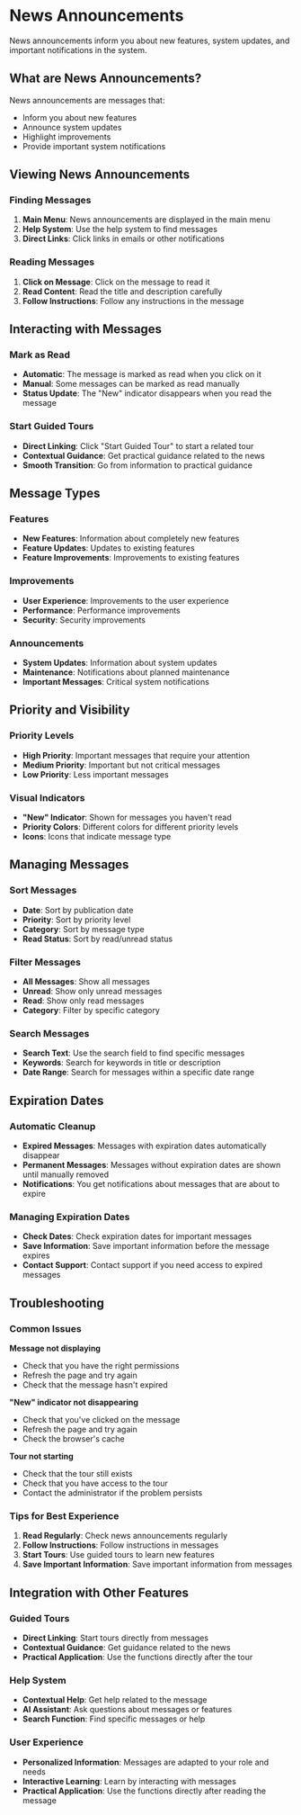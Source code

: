 # News Announcements

News announcements inform you about new features, system updates, and important notifications in the system.

## What are News Announcements?

News announcements are messages that:
- Inform you about new features
- Announce system updates
- Highlight improvements
- Provide important system notifications

## Viewing News Announcements

### Finding Messages

1. **Main Menu**: News announcements are displayed in the main menu
2. **Help System**: Use the help system to find messages
3. **Direct Links**: Click links in emails or other notifications

### Reading Messages

1. **Click on Message**: Click on the message to read it
2. **Read Content**: Read the title and description carefully
3. **Follow Instructions**: Follow any instructions in the message

## Interacting with Messages

### Mark as Read

- **Automatic**: The message is marked as read when you click on it
- **Manual**: Some messages can be marked as read manually
- **Status Update**: The "New" indicator disappears when you read the message

### Start Guided Tours

- **Direct Linking**: Click "Start Guided Tour" to start a related tour
- **Contextual Guidance**: Get practical guidance related to the news
- **Smooth Transition**: Go from information to practical guidance

## Message Types

### Features

- **New Features**: Information about completely new features
- **Feature Updates**: Updates to existing features
- **Feature Improvements**: Improvements to existing features

### Improvements

- **User Experience**: Improvements to the user experience
- **Performance**: Performance improvements
- **Security**: Security improvements

### Announcements

- **System Updates**: Information about system updates
- **Maintenance**: Notifications about planned maintenance
- **Important Messages**: Critical system notifications

## Priority and Visibility

### Priority Levels

- **High Priority**: Important messages that require your attention
- **Medium Priority**: Important but not critical messages
- **Low Priority**: Less important messages

### Visual Indicators

- **"New" Indicator**: Shown for messages you haven't read
- **Priority Colors**: Different colors for different priority levels
- **Icons**: Icons that indicate message type

## Managing Messages

### Sort Messages

- **Date**: Sort by publication date
- **Priority**: Sort by priority level
- **Category**: Sort by message type
- **Read Status**: Sort by read/unread status

### Filter Messages

- **All Messages**: Show all messages
- **Unread**: Show only unread messages
- **Read**: Show only read messages
- **Category**: Filter by specific category

### Search Messages

- **Search Text**: Use the search field to find specific messages
- **Keywords**: Search for keywords in title or description
- **Date Range**: Search for messages within a specific date range

## Expiration Dates

### Automatic Cleanup

- **Expired Messages**: Messages with expiration dates automatically disappear
- **Permanent Messages**: Messages without expiration dates are shown until manually removed
- **Notifications**: You get notifications about messages that are about to expire

### Managing Expiration Dates

- **Check Dates**: Check expiration dates for important messages
- **Save Information**: Save important information before the message expires
- **Contact Support**: Contact support if you need access to expired messages

## Troubleshooting

### Common Issues

**Message not displaying**
- Check that you have the right permissions
- Refresh the page and try again
- Check that the message hasn't expired

**"New" indicator not disappearing**
- Check that you've clicked on the message
- Refresh the page and try again
- Check the browser's cache

**Tour not starting**
- Check that the tour still exists
- Check that you have access to the tour
- Contact the administrator if the problem persists

### Tips for Best Experience

1. **Read Regularly**: Check news announcements regularly
2. **Follow Instructions**: Follow instructions in messages
3. **Start Tours**: Use guided tours to learn new features
4. **Save Important Information**: Save important information from messages

## Integration with Other Features

### Guided Tours

- **Direct Linking**: Start tours directly from messages
- **Contextual Guidance**: Get guidance related to the news
- **Practical Application**: Use the functions directly after the tour

### Help System

- **Contextual Help**: Get help related to the message
- **AI Assistant**: Ask questions about messages or features
- **Search Function**: Find specific messages or help

### User Experience

- **Personalized Information**: Messages are adapted to your role and needs
- **Interactive Learning**: Learn by interacting with messages
- **Practical Application**: Use the functions directly after reading the message
